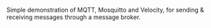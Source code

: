 Simple demonstration of MQTT, Mosquitto and Velocity,
for sending & receiving messages through a message broker.